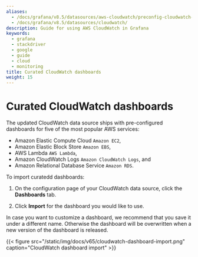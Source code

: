 ```yaml
---
aliases:
  - /docs/grafana/v8.5/datasources/aws-cloudwatch/preconfig-cloudwatch-dashboards/
  - /docs/grafana/v8.5/datasources/cloudwatch/
description: Guide for using AWS CloudWatch in Grafana
keywords:
  - grafana
  - stackdriver
  - google
  - guide
  - cloud
  - monitoring
title: Curated CloudWatch dashboards
weight: 15
---
```


# Curated CloudWatch dashboards

The updated CloudWatch data source ships with pre-configured dashboards for five of the most popular AWS services:

- Amazon Elastic Compute Cloud `Amazon EC2`,
- Amazon Elastic Block Store `Amazon EBS`,
- AWS Lambda `AWS Lambda`,
- Amazon CloudWatch Logs `Amazon CloudWatch Logs`, and
- Amazon Relational Database Service `Amazon RDS`.

To import curatedd dashboards:

1. On the configuration page of your CloudWatch data source, click the **Dashboards** tab.

1. Click **Import** for the dashboard you would like to use.

In case you want to customize a dashboard, we recommend that you save it under a different name. Otherwise the dashboard will be overwritten when a new version of the dashboard is released.

{{< figure src="/static/img/docs/v65/cloudwatch-dashboard-import.png" caption="CloudWatch dashboard import" >}}
